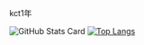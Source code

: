 kct1年

![GitHub Stats Card](https://github-readme-stats.vercel.app/api?username=PolyChromaticLithic&count_private=true&theme=dracula)
[![Top Langs](https://github-readme-stats.vercel.app/api/top-langs/?username=PolyChromaticLithic
)](https://github.com/anuraghazra/github-readme-stats)


